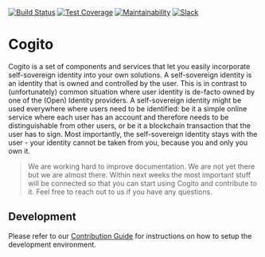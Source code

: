 [![Build Status](https://travis-ci.com/philips-software/cogito.svg?branch=master)](https://travis-ci.com/philips-software/cogito)
[![Test Coverage](https://api.codeclimate.com/v1/badges/09e13ba748931cd3555e/test_coverage)](https://codeclimate.com/github/philips-software/cogito/test_coverage)
[![Maintainability](https://api.codeclimate.com/v1/badges/09e13ba748931cd3555e/maintainability)](https://codeclimate.com/github/philips-software/cogito/maintainability)
[![Slack](https://philips-software-slackin.now.sh/badge.svg)](https://philips-software-slackin.now.sh)


Cogito
===============

Cogito is a set of components and services that let you easily incorporate self-sovereign identity into your own solutions. A self-sovereign identity is an identity that is owned and controlled by the user. This is in contrast to (unfortunately) common situation where user identity is de-facto owned by one of the (Open) Identity providers. A self-sovereign identity might be used everywhere where users need to be identified: be it a simple online service where each user has an account and therefore needs to be distinguishable from other users, or be it a blockchain transaction that the user has to sign. Most importantly, the self-sovereign identity stays with the user - your identity cannot be taken from you, because you and only you own it.

> We are working hard to improve documentation. We are not yet there but we are almost there. Within next weeks the most important stuff will be connected so that you can start using Cogito and contribute to it. Feel free to reach out to us if you have any questions.

Development
-----------

Please refer to our [Contribution Guide] for instructions on how to setup the development environment.

[Contribution Guide]: Contributing.md
